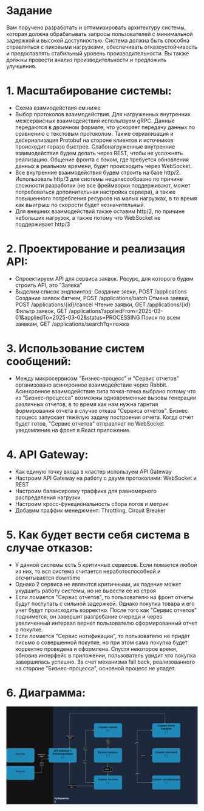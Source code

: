 # Задание
Вам поручено разработать и оптимизировать архитектуру системы, которая должна обрабатывать запросы пользователей с минимальной задержкой и высокой доступностью. Система должна быть способна справляться с пиковыми нагрузками, обеспечивать отказоустойчивость и предоставлять стабильный уровень производительности. Вы также должны провести анализ производительности и предложить улучшения.

# 1. Масштабирование системы:
* Схема взамиодействия см.ниже
* Выбор протоколов взаимодействия. Для нагруженных внутренних межсервисных взаимодействий испольлзуем gRPC. Данные передаются в двоичном формате, что ускоряет передачу данных по сравнению с текстовым протоколом. Также сериализация и десериализация Protobuf на стороне клиентов и источников происходит горазо быстрее. Слабонагруженные внутренние взаимодействия будем делать через REST, чтобы не усложнять реализацию. Общение фронта с бэком, где требуется обновления данных в реальном времени, будет происходить через WebSocket.
* Все внутренние взаимодействия будем строить на базе http/2. Использовать http/3 для системы нецелесообразно по причине сложности разработки (не все фреймворки поддерживают, может потребоваться дополнительная настройка сервера), а также повышенного потребления ресурсов на малых нагрузках, в то время как выигрыш по скорости будет незначительный. 
* Для внешних взаимодействий также оставим http/2, по причине небольших нагрузок, а также потому что WebSocket не поддерживает http/3

# 2. Проектирование и реализация API:
* Спроектируем API для сервиса заявок. Ресурс, для которого будем строить API, это "Заявка"
* Выделим список эндпоинтов:
Создание зявки, POST /applications
Создание заявок батчем, POST /applications/batch
Отмена заявки, POST /applications/{id}/cancel
Чтение заявки, GET /applications/{id}
Фильтр заявок, GET /applications?appliedFrom=2025-03-01&appliedTo=2025-03-02&status=PROCESSING
Поиск по всем заявкам, GET /applications/search?q=ложка

# 3. Использование систем сообщений:
* Между микросервисом "Бизнес-процесс" и "Сервис отчетов" организовано асинхронное взаимодействие через Rabbit. Асинхронное взаимодействие типа точка-точка выбрано потому что из "Бизнес-процесса" возможны одновременные вызовы генерации различных отчетов, в то время как нам нужна гарнтия формирования отчета в случае отказа "Сервиса отчетов". Бизнес процесс запускает тяжёлую задачу построения отчета. Когда отчет будет готов, "Сервис отчетов" отправляет по WebSocket уведомление на фронт в React приложение.

# 4. API Gateway:
* Как единую точку входа в кластер используем API Gateway
* Настроим API Gateway на работу с двумя протоколами: WebSocket и REST
* Настроим балансировку траффика для равномерного распределения нагрузки
* Настроим кросс-функциональность сбора логов и метрик 
* Добавим траффик менеджмент: Throttling, Circuit Breaker

# 5. Как будет вести себя система в случае отказов:
* У данной системы есть 5 критичных сервисов. Если ломается любой из них, то вся система считается неработоспособной и отсчитывается downtime
* Однако 2 сервиса не являются критичными, их падение может ухудшить работу системы, но не вывести ее из строя
* Если ломается "Сервис отчетов", то пользователю на фронт отчеты будут поступать с сильной задержкой. Однако покупка товара и его учет будут происходить корректно. После того как "Сервис отчетов" поднимется, он завершит разгребание очереди и через увеличенный интервал вернет пользователю сформированный отчет о покупке.
* Если ломается "Сервис нотификации", то пользователю не придёт письмо о совершенной покупке, но при этом сама покупка будет корректно проведена и оформлена. Спустя некоторое время, обновив интерфейс в приложении, пользователь увидит что покупка завершилась успешно. За счет механизма fall back, реализованного на стороне "Бизнес-процесса", основной процесс не упадет.

# 6. Диаграмма:
![System-design-dz1-ДЗ-3.jpg](System-design-dz1-%D0%94%D0%97-3.jpg)